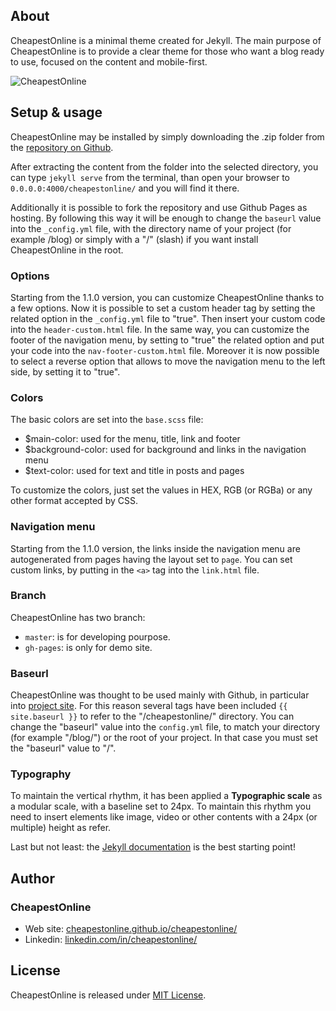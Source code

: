 ## About
CheapestOnline is a minimal theme created for Jekyll. The main purpose of CheapestOnline is to provide a clear theme for those who want a blog ready to use, focused on the content and mobile-first.

![CheapestOnline](/img/CheapestOnline01.png "CheapestOnline")

## Setup & usage
CheapestOnline may be installed by simply downloading the .zip folder from the [repository on Github](https://github.com/CheapestOnline/cheapestonline/archive/master.zip).

After extracting the content from the folder into the selected directory, you can type ``jekyll serve`` from the terminal, than open your browser to ``0.0.0.0:4000/cheapestonline/`` and you will find it there.

Additionally it is possible to fork the repository and use Github Pages as hosting. By following this way it will be enough to change the ``baseurl`` value into the ``_config.yml`` file, with the directory name of your project (for example /blog) or simply with a "/" (slash) if you want install CheapestOnline in the root.

### Options
Starting from the 1.1.0 version, you can customize CheapestOnline thanks to a few options. Now it is possible to set a custom header tag by setting the related option in the ``_config.yml`` file to "true". Then insert your custom code into the ``header-custom.html`` file.
In the same way, you can customize the footer of the navigation menu, by setting to "true" the related option and put your code into the ``nav-footer-custom.html`` file.
Moreover it is now possible to select a reverse option that allows to move the navigation menu to the left side, by setting it to "true".

### Colors
The basic colors are set into the ``base.scss`` file:
- $main-color: used for the menu, title, link and footer
- $background-color: used for background and links in the navigation menu
- $text-color: used for text and title in posts and pages 

To customize the colors, just set the values in HEX, RGB (or RGBa) or any other format accepted by CSS.

### Navigation menu
Starting from the 1.1.0 version, the links inside the navigation menu are autogenerated from pages having the layout set to ``page``.
You can set custom links, by putting in the ``<a>`` tag into the ``link.html`` file.

### Branch
CheapestOnline has two branch: 
- ``master``: is for developing pourpose.
- ``gh-pages``: is only for demo site.  

### Baseurl
CheapestOnline was thought to be used mainly with Github, in particular into [project site](https://pages.github.com/). For this reason several tags have been included ``{{ site.baseurl }}`` to refer to the "/cheapestonline/" directory.
You can change the "baseurl" value into the ``config.yml`` file, to match your directory (for example "/blog/") or the root of your project. In that case you must set the "baseurl" value to "/".

### Typography
To maintain the vertical rhythm, it has been applied a **Typographic scale** as a modular scale, with a baseline set to 24px. To maintain this rhythm you need to insert elements like image, video or other contents with a 24px (or multiple) height as refer.

Last but not least: the [Jekyll documentation](http://jekyllrb.com) is the best starting point! 

## Author

### CheapestOnline

- Web site: [cheapestonline.github.io/cheapestonline/](https://cheapestonline.github.io/cheapestonline/)
- Linkedin: [linkedin.com/in/cheapestonline/](https://www.linkedin.com/in/cheapestonline/)

## License
CheapestOnline is released under [MIT License](license.md).
